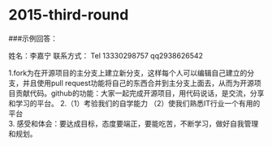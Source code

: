 
# 2015-third-round

###示例回答：

姓名：李嘉宁
联系方式：  Tel 13330298757 qq2938626542

1.fork为在开源项目的主分支上建立新分支，这样每个人可以编辑自己建立的分支，并且使用pull request功能将自己的东西合并到主分支上面去，从而为开源项目贡献代码。github的功能：大家一起完成开源项目，用代码说话，是交流，分享和学习的平台。
2.（1）考验我们的自学能力 （2）使我们熟悉IT行业一个有用的平台   
3. 感受和体会：要达成目标，态度要端正，要能吃苦，不断学习，做好自我管理和规划。
